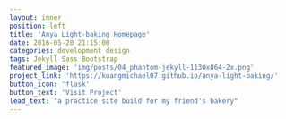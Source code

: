 ```yaml
---
layout: inner
position: left
title: 'Anya Light-baking Homepage'
date: 2016-05-20 21:15:00
categories: development design
tags: Jekyll Sass Bootstrap
featured_image: 'img/posts/04_phantom-jekyll-1130x864-2x.png'
project_link: 'https://kuangmichael07.github.io/anya-light-baking/'
button_icon: 'flask'
button_text: 'Visit Project'
lead_text: "a practice site build for my friend's bakery"
---
```

